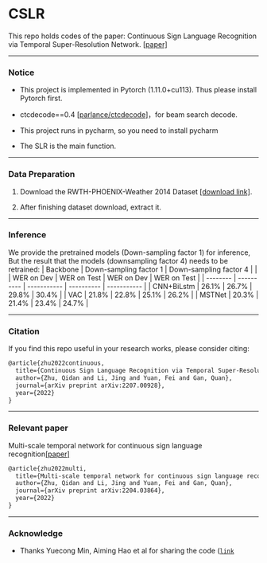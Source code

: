 # CSLR
This repo holds codes of the paper: Continuous Sign Language Recognition via Temporal Super-Resolution Network. [[paper]](https://arxiv.org/pdf/2207.00928.pdf)

---
### Notice

- This project is implemented in Pytorch (1.11.0+cu113). Thus please install Pytorch first.

- ctcdecode==0.4 [[parlance/ctcdecode]](https://github.com/parlance/ctcdecode)，for beam search decode.

- This project runs in pycharm, so you need to install pycharm

- The SLR is the main function.
---
### Data Preparation

1. Download the RWTH-PHOENIX-Weather 2014 Dataset [[download link]](https://www-i6.informatik.rwth-aachen.de/~koller/RWTH-PHOENIX/).

2. After finishing dataset download, extract it.

---
### Inference

We provide the pretrained models (Down-sampling factor 1) for inference,
But the result that the models (downsampling factor 4) needs to be retrained:
|  Backbone  |  Down-sampling factor 1  |  Down-sampling factor 4  |
|            | WER on Dev | WER on Test | WER on Dev | WER on Test |
|  --------  | ---------- | ----------- | ---------- | ----------- |
| CNN+BiLstm | 26.1%      | 26.7%       | 29.8%      | 30.4%       |
|     VAC    | 21.8%      | 22.8%       | 25.1%      | 26.2%       |
|   MSTNet   | 20.3%      | 21.4%       | 23.4%      | 24.7%       |

---
### Citation

If you find this repo useful in your research works, please consider citing:

```latex
@article{zhu2022continuous,
  title={Continuous Sign Language Recognition via Temporal Super-Resolution Network},
  author={Zhu, Qidan and Li, Jing and Yuan, Fei and Gan, Quan},
  journal={arXiv preprint arXiv:2207.00928},
  year={2022}
}
```

---
### Relevant paper

Multi-scale temporal network for continuous sign language recognition[[paper]](https://arxiv.org/pdf/2204.03864.pdf)

```latex
@article{zhu2022multi,
  title={Multi-scale temporal network for continuous sign language recognition},
  author={Zhu, Qidan and Li, Jing and Yuan, Fei and Gan, Quan},
  journal={arXiv preprint arXiv:2204.03864},
  year={2022}
}
```

---
### Acknowledge

- Thanks Yuecong Min, Aiming Hao et al for sharing the code \([`link`](https://github.com/ycmin95/VAC_CSLR)
